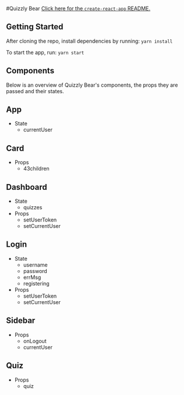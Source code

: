 #Quizzly Bear
[Click here for the `create-react-app` README.](README.cra.md)


## Getting Started 
After cloning the repo, install dependencies by running: 
`yarn install` 

To start the app, run: 
`yarn start`

## Components
Below is an overview of Quizzly Bear's components, the props they are passed and their states.

## App
* State
  * currentUser

## Card
* Props
  * 43children
  
## Dashboard
* State 
  * quizzes
* Props
  * setUserToken
  * setCurrentUser

## Login
* State
  * username
  * password
  * errMsg
  * registering
* Props
  * setUserToken
  * setCurrentUser

## Sidebar
  * Props
    * onLogout
    * currentUser

## Quiz
* Props
  * quiz
